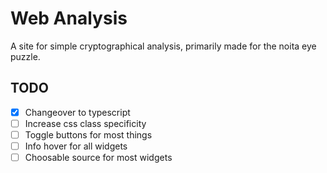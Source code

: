 # Web Analysis

A site for simple cryptographical analysis, primarily made for the noita eye puzzle.

## TODO

- [x] Changeover to typescript
- [ ] Increase css class specificity
- [ ] Toggle buttons for most things
- [ ] Info hover for all widgets
- [ ] Choosable source for most widgets
